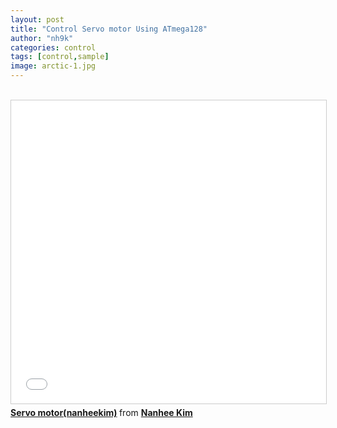 ```yaml
---
layout: post
title: "Control Servo motor Using ATmega128"
author: "nh9k"
categories: control
tags: [control,sample]
image: arctic-1.jpg
---
```

<br>
<iframe src="//www.slideshare.net/slideshow/embed_code/key/bzBGYcmflWPqZn" width="595" height="485" frameborder="0" marginwidth="0" marginheight="0" scrolling="no" style="border:1px solid #CCC; border-width:1px; margin-bottom:5px; max-width: 100%;" allowfullscreen> </iframe>   
<div style="margin-bottom:5px"> <strong> <a href="//www.slideshare.net/ssuserf5270f/servo-motornanheekim" title="Servo motor(nanheekim)" target="_blank">Servo motor(nanheekim)</a> </strong> from <strong><a href="https://www.slideshare.net/ssuserf5270f" target="_blank">Nanhee Kim</a></strong> </div>
<br>
<br>
<br>
<br>
<br>
<br>